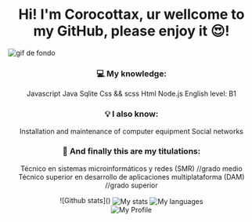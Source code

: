 <h1 align="center"> Hi! I'm Corocottax, ur wellcome to my GitHub, please enjoy it 😍!</h1>

<img src="https://64.media.tumblr.com/61b42677879a0be38fb2779459b0f456/tumblr_nzv60uVwxB1uo5tbio1_1280.gifv" alt="gif de fondo">

<div align="center">

### 💻 My knowledge: 

Javascript
Java
Sqlite
Css && scss
Html
Node.js
English level: B1

### 💡 I also know: 

Installation and maintenance of computer equipment
Social networks

### 📜 And finally this are my titulations:

Técnico en sistemas microinformáticos y redes (SMR) //grado medio
Técnico superior en desarrollo de aplicaciones multiplataforma (DAM) //grado superior
  
 </div>

<div align="center"> 
    ![Github stats]()
    <img align="center" src="https://github-readme-stats.vercel.app/api?username=Corocottax&show_icons=true&hide_border=true" alt="My stats" />
    <img align="center" src="https://github-readme-stats.vercel.app/api/top-langs?username=Corocottax&show_icons=true&locale=en&layout=compact" alt="My languages" />
</div>

<div align="center">
  <img src="https://komarev.com/ghpvc/?username=Corocottax&label=Profile%20views&color=0e75b6&style=flat" alt="My Profile" />
</div>

